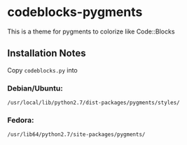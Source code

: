 # codeblocks-pygments
This is a theme for pygments to colorize like Code::Blocks

## Installation Notes
Copy `codeblocks.py` into

### Debian/Ubuntu:
`/usr/local/lib/python2.7/dist-packages/pygments/styles/`

### Fedora:
`/usr/lib64/python2.7/site-packages/pygments/`
